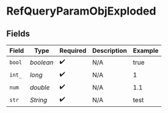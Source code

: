 # RefQueryParamObjExploded


## Fields

| Field              | Type               | Required           | Description        | Example            |
| ------------------ | ------------------ | ------------------ | ------------------ | ------------------ |
| `bool`             | *boolean*          | :heavy_check_mark: | N/A                | true               |
| `int_`             | *long*             | :heavy_check_mark: | N/A                | 1                  |
| `num`              | *double*           | :heavy_check_mark: | N/A                | 1.1                |
| `str`              | *String*           | :heavy_check_mark: | N/A                | test               |